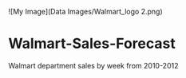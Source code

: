 ![My Image](Data Images/Walmart_logo 2.png)

# Walmart-Sales-Forecast
Walmart department sales by week from 2010-2012
